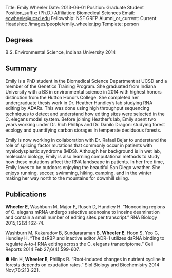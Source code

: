 Title: Emily Wheeler
Date: 2013-06-01
Position: Graduate Student
Position_suffix: (Ph.D.)
Affiliation: Biomedical Sciences
Email: ecwheele@ucsd.edu
Fellowship: NSF GRFP
Alumni_or_current: Current
Headshot: /images/people/emily_wheeler.jpg
Template: person
<!-- Status: draft -->

## Degrees

B.S. Environmental Science, Indiana University 2014<br>

## Summary

Emily is a PhD student in the Biomedical Science Department at UCSD and a member of the Genetics Training Program. She graduated from Indiana University with a BS in environmental science in 2014 with highest honors distinction from the Hutton Honors College. She completed her undergraduate thesis work in Dr. Heather Hundley’s lab studying RNA editing by ADARs. This was done using high throughput sequencing techniques to detect and understand how editing sites were selected in the C. elegans model system. Before joining Heather’s lab, Emily spent two years working under Dr. Rich Phillips and Dr. Danilo Dragoni studying forest ecology and quantifying carbon storages in temperate deciduous forests.

Emily is now working in collaboration with Dr. Rafael Bejar to understand the role of splicing factor mutations that commonly occur in patients with myelodysplastic syndrome (MDS). Although her background is in wet lab, molecular biology, Emily is also learning computational methods to study how these mutations affect the RNA landscape in patients. In her free time, Emily loves to be outdoors enjoying the beautiful San Diego weather. She enjoys running, soccer, swimming, hiking, camping, and in the winter making her way north to the mountains for downhill skiing.

## Publications
**Wheeler E**, Washburn M, Major F, Rusch D, Hundley H. “Noncoding regions of C. elegans mRNA undergo selective adenosine to inosine deamination and contain a small number of editing sites per transcript.” RNA Biology 2015;12(2):162-74.

Washburn M, Kakaradov B, Sundararaman B, **Wheeler E**, Hoon S, Yeo G, Hundley H. “The dsRBP and inactive editor ADR-1 utilizes dsRNA binding to regulate A-to-I RNA editing across the C. elegans transcriptome.” Cell Reports 2014 Feb 27;6(4):599-607.

● Hin H, **Wheeler E**, Phillips R. “Root-induced changes in nutrient cycline in forests depends on exudation rates.” Siol Biology and Biochemistry 2014 Nov;78:213-221.

